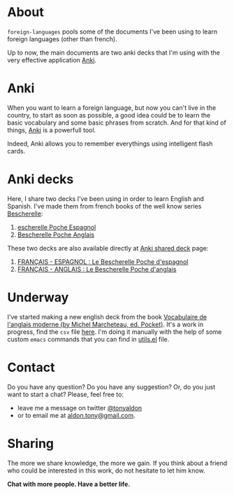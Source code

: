 # About

`foreign-languages` pools some of the documents I've been using to
learn foreign languages (other than french).

Up to now, the main documents are two anki decks that I'm using with the very effective
application [Anki](https://apps.ankiweb.net/).

# Anki

When you want to learn a foreign language, but now you can't live in the country,
to start as soon as possible, a good idea could be to learn the basic
vocabulary and some basic phrases from scratch. And for that kind of things, [Anki](https://apps.ankiweb.net/) is
a powerfull tool.

Indeed, Anki allows you to remember everythings using intelligent flash cards.

# Anki decks

Here, I share two decks I've been using in order to learn English and
Spanish. I've made them from french books of the well know
series [Bescherelle](https://bescherelle.com/):
1. [escherelle Poche Espagnol](https://bescherelle.com/bescherelle-poche-espagnol-9782218938337)
2. [Bescherelle Poche Anglais](https://bescherelle.com/bescherelle-poche-anglais-9782218938320)

These two decks are also available directly at [Anki shared deck](https://ankiweb.net/shared/decks/) page:
1. [FRANÇAIS - ESPAGNOL : Le Bescherelle Poche d'espagnol](https://ankiweb.net/shared/info/766610510)
2. [FRANÇAIS - ANGLAIS : Le Bescherelle Poche d'anglais](https://ankiweb.net/shared/info/1839182478)

# Underway

I've started making a new english deck from the book [Vocabulaire de l'anglais moderne (by Michel Marcheteau, ed. Pocket)](https://www.amazon.es/Vocabulaire-langlais-moderne-Pocket-Langues/dp/2266102796).
It's a work in progress, find the `csv` file [here](Anglais-Moderne.csv).
I'm doing it manually with the help of some custom `emacs` commands that
you can find in [utils.el](utils.el) file.

# Contact

Do you have any question? Do you have any suggestion? Or, do you just
want to start a chat? Please, feel free to:
* leave me a message on twitter [@tonyaldon](http://www.twitter.com/tonyaldon)
* or to email me at aldon.tony@gmail.com.

# Sharing

The more we share knowledge, the more we gain. If you think about a
friend who could be interested in this work, do not hesitate to let him know.

**Chat with more people. Have a better life.**
